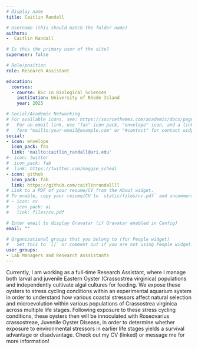 ```yaml
---
# Display name
title: Caitlin Randall

# Username (this should match the folder name)
authors:
-  Caitlin Randall

# Is this the primary user of the site?
superuser: false

# Role/position
role: Research Assistant 

education:
  courses:
  - course: BSc in Biological Sciences
    institution: University of Rhode Island
    year: 2023

# Social/Academic Networking
# For available icons, see: https://sourcethemes.com/academic/docs/page-builder/#icons
#   For an email link, use "fas" icon pack, "envelope" icon, and a link in the
#   form "mailto:your-email@example.com" or "#contact" for contact widget.
social:
- icon: envelope
  icon_pack: fas
  link: 'mailto:caitlin_randall@uri.edu'
#- icon: twitter
#  icon_pack: fab
#  link: https://twitter.com/maggie_schedl
- icon: github
  icon_pack: fab
  link: https://github.com/caitlinrandallll
# Link to a PDF of your resume/CV from the About widget.
# To enable, copy your resume/CV to `static/files/cv.pdf` and uncomment the lines below.
# - icon: cv
#   icon_pack: ai
#   link: files/cv.pdf

# Enter email to display Gravatar (if Gravatar enabled in Config)
email: ""

# Organizational groups that you belong to (for People widget)
#   Set this to `[]` or comment out if you are not using People widget.
user_groups:
- Lab Managers and Research Asssistants
---
```

Currently, I am working as a full-time Research Assistant, where I manage both larval and juvenile Eastern Oyster (Crassostrea virginica) populations and independently cultivate algal cultures for feeding. We expose these oysters to stress cycling conditions within an experimental aquarium system in order to understand how various coastal stressors affect natural selection and microevolution within various populations of Crassostrea virginica across multiple life stages. Following exposure to these stress cycling conditions, these oysters then will be innoculated with Roseovarius crassostreae, Juvenile Oyster Disease, in order to determine whether exposure to environmental stressors in earlier life stages yields a survival advantage or disadvantage. Check out my CV (linked) or message me for more information!
